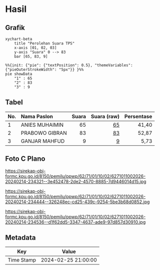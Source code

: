# Hasil

## Grafik

```mermaid
xychart-beta
    title "Perolehan Suara TPS"
    x-axis [01, 02, 03]
    y-axis "Suara" 0 --> 83
    bar [65, 83, 9]
```

```mermaid
%%{init: {"pie": {"textPosition": 0.5}, "themeVariables": {"pieOuterStrokeWidth": "5px"}} }%%
pie showData
    "1" : 65
    "2" : 83
    "3" : 9
```

## Tabel

| No. | Nama Paslon    | Suara | Suara (raw) | Persentase |
|:--- |:-------------- | -----:| -----------:| ----------:|
| 1   | ANIES MUHAIMIN | 65    | [65][p-1]   | 41,40      |
| 2   | PRABOWO GIBRAN | 83    | [83][p-2]   | 52,87      |
| 3   | GANJAR MAHFUD  | 9     | [9][p-3]    | 5,73       |


[p-1]: https://github.com/gigit-pemilu/pemilu-2024-62-kalimantan-tengah/blob/main/pilpres/hitung-suara/sub/62-kalimantan-tengah/sub/71-kota-palangkaraya/sub/01-pahandut/sub/1002-panarung/sub/026-tps/sub/paslon-1.txt
[p-2]: https://github.com/gigit-pemilu/pemilu-2024-62-kalimantan-tengah/blob/main/pilpres/hitung-suara/sub/62-kalimantan-tengah/sub/71-kota-palangkaraya/sub/01-pahandut/sub/1002-panarung/sub/026-tps/sub/paslon-2.txt
[p-3]: https://github.com/gigit-pemilu/pemilu-2024-62-kalimantan-tengah/blob/main/pilpres/hitung-suara/sub/62-kalimantan-tengah/sub/71-kota-palangkaraya/sub/01-pahandut/sub/1002-panarung/sub/026-tps/sub/paslon-3.txt

## Foto C Plano

https://sirekap-obj-formc.kpu.go.id/8150/pemilu/ppwp/62/71/01/10/02/6271011002026-20240214-234321--3e452478-2de2-4570-8885-7d9446014d15.jpg

https://sirekap-obj-formc.kpu.go.id/8150/pemilu/ppwp/62/71/01/10/02/6271011002026-20240214-234444--326248ec-cd25-439c-9254-5be3b68d0852.jpg

https://sirekap-obj-formc.kpu.go.id/8150/pemilu/ppwp/62/71/01/10/02/6271011002026-20240214-234536--d1f62dd5-3347-4637-ade9-97d857d30910.jpg


## Metadata

| Key        | Value               |
| ---------- | ------------------- |
| Time Stamp | 2024-02-25 21:00:00 |



